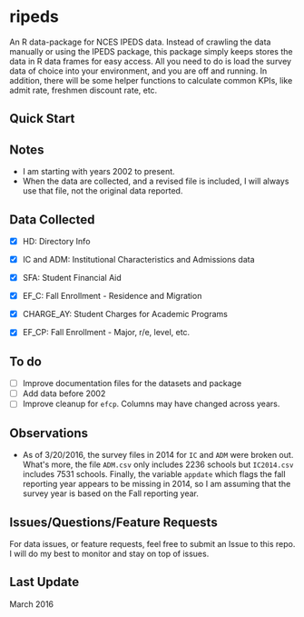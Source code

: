 # ripeds

An R data-package for NCES IPEDS data. Instead of crawling the data manually or using the IPEDS package, this package simply keeps stores the data in R data frames for easy access.  All you need to do is load the survey data of choice into your environment, and you are off and running.  In addition, there will be some helper functions to calculate common KPIs, like admit rate, freshmen discount rate, etc.

## Quick Start


## Notes  

- I am starting with years 2002 to present.
- When the data are collected, and a revised file is included, I will always use that file, not the original data reported.


## Data Collected

- [x] HD: Directory Info
- [x] IC and ADM: Institutional Characteristics and Admissions data  
- [x] SFA: Student Financial Aid  
- [x] EF_C: Fall Enrollment - Residence and Migration
- [x] CHARGE_AY: Student Charges for Academic Programs
- [x] EF_CP: Fall Enrollment - Major, r/e, level, etc.


## To do

- [ ] Improve documentation files for the datasets and package
- [ ] Add data before 2002 
- [ ] Improve cleanup for `efcp`. Columns may have changed across years.

## Observations  

- As of 3/20/2016, the survey files in 2014 for `IC` and `ADM` were broken out.  What's more, the file `ADM.csv` only includes 2236 schools but `IC2014.csv` includes 7531 schools.  Finally, the variable `appdate` which flags the fall reporting year appears to be missing in 2014, so I am assuming that the survey year is based on the Fall reporting year.  





## Issues/Questions/Feature Requests

For data issues, or feature requests, feel free to submit an Issue to this repo.  I will do my best to monitor and stay on top of issues.



## Last Update

March 2016